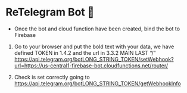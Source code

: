 # ReTelegram Bot 🤖

- Once the bot and cloud function have been created, bind the bot to Firebase

1. Go to your browser and put the bold text with your data, we have defined TOKEN in 1.4.2 and the url in 3.3.2 MAIN LAST “/” https://api.telegram.org/botLONG_STRING_TOKEN/setWebhook?url=https://us-central1-firebase-bot.cloudfunctions.net/router/

2. Check is set correctly going to https://api.telegram.org/botLONG_STRING_TOKEN/getWebhookInfo

